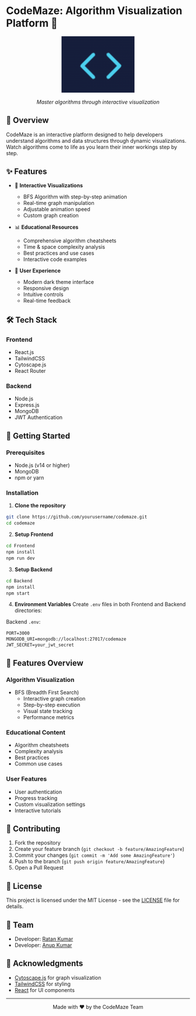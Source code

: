 # CodeMaze: Algorithm Visualization Platform 🎯

<div align="center">
  <img src="Frontend/src/assets/logo.png" alt="CodeMaze Logo" width="200"/>
  <p><em>Master algorithms through interactive visualization</em></p>
</div>

## 🌟 Overview

CodeMaze is an interactive platform designed to help developers understand algorithms and data structures through dynamic visualizations. Watch algorithms come to life as you learn their inner workings step by step.

## ✨ Features

- 🎯 **Interactive Visualizations**

  - BFS Algorithm with step-by-step animation
  - Real-time graph manipulation
  - Adjustable animation speed
  - Custom graph creation

- 📊 **Educational Resources**

  - Comprehensive algorithm cheatsheets
  - Time & space complexity analysis
  - Best practices and use cases
  - Interactive code examples

- 🎨 **User Experience**
  - Modern dark theme interface
  - Responsive design
  - Intuitive controls
  - Real-time feedback

## 🛠 Tech Stack

### Frontend

- React.js
- TailwindCSS
- Cytoscape.js
- React Router

### Backend

- Node.js
- Express.js
- MongoDB
- JWT Authentication

## 🚀 Getting Started

### Prerequisites

- Node.js (v14 or higher)
- MongoDB
- npm or yarn

### Installation

1. **Clone the repository**

```bash
git clone https://github.com/yourusername/codemaze.git
cd codemaze
```

2. **Setup Frontend**

```bash
cd Frontend
npm install
npm run dev
```

3. **Setup Backend**

```bash
cd Backend
npm install
npm start
```

4. **Environment Variables**
   Create `.env` files in both Frontend and Backend directories:

Backend `.env`:

```env
PORT=3000
MONGODB_URI=mongodb://localhost:27017/codemaze
JWT_SECRET=your_jwt_secret
```

## 📱 Features Overview

### Algorithm Visualization

- BFS (Breadth First Search)
  - Interactive graph creation
  - Step-by-step execution
  - Visual state tracking
  - Performance metrics

### Educational Content

- Algorithm cheatsheets
- Complexity analysis
- Best practices
- Common use cases

### User Features

- User authentication
- Progress tracking
- Custom visualization settings
- Interactive tutorials

## 🤝 Contributing

1. Fork the repository
2. Create your feature branch (`git checkout -b feature/AmazingFeature`)
3. Commit your changes (`git commit -m 'Add some AmazingFeature'`)
4. Push to the branch (`git push origin feature/AmazingFeature`)
5. Open a Pull Request

## 📝 License

This project is licensed under the MIT License - see the [LICENSE](LICENSE) file for details.

## 👥 Team

- Developer: [Ratan Kumar](https://github.com/Ratan10067)
- Developer: [Anup Kumar](https://github.com/me-sirius)

## 🙏 Acknowledgments

- [Cytoscape.js](https://js.cytoscape.org/) for graph visualization
- [TailwindCSS](https://tailwindcss.com/) for styling
- [React](https://reactjs.org/) for UI components

---

<div align="center">
  Made with ❤️ by the CodeMaze Team
</div>

